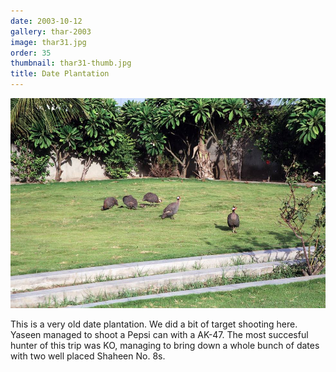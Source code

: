 ```yaml
---
date: 2003-10-12
gallery: thar-2003
image: thar31.jpg
order: 35
thumbnail: thar31-thumb.jpg
title: Date Plantation
---
```


![Date Plantation](./thar31.jpg)

This is a very old date plantation. We did a bit of target shooting here. Yaseen managed to shoot a Pepsi can with a AK-47. The most succesful hunter of this trip was KO, managing to bring down a whole bunch of dates with two well placed Shaheen No. 8s.